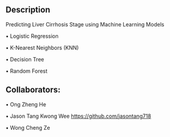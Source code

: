 ## Description
Predicting Liver Cirrhosis Stage using Machine Learning Models

• Logistic Regression

• K-Nearest Neighbors (KNN)

• Decision Tree

• Random Forest

## Collaborators:
• Ong Zheng He

• Jason Tang Kwong Wee https://github.com/jasontang718

• Wong Cheng Ze
